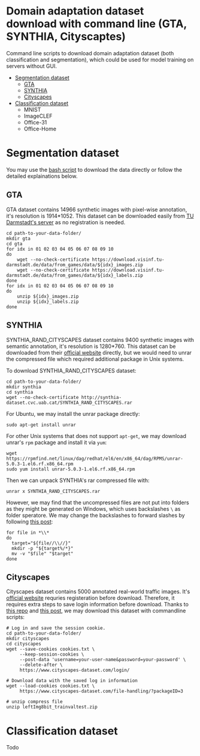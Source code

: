 # Domain adaptation dataset download with command line (GTA, SYNTHIA, Cityscaptes)
Command line scripts to download domain adaptation dataset (both classification and segmentation), which could be used for model training on servers without GUI.
* [Segmentation dataset](segmentation-dataset)
  * [GTA](#gta)
  * [SYNTHIA](#synthia)
  * [Cityscapes](#cityscapes)
* [Classification dataset](classification-dataset)
  * MNIST
  * ImageCLEF
  * Office-31
  * Office-Home

# Segmentation dataset
You may use the [bash script](https://github.com/JiahongChen/da-dataset/blob/main/scripts/segmentation.sh) to download the data directly or follow the detailed explainations below.

## GTA
GTA dataset contains 14966 synthetic images with pixel-wise annotation, it's resolution is 1914*1052. This dataset can be downloaded easily from [TU Darmstadt's server](https://download.visinf.tu-darmstadt.de/data/from_games/) as no registration is needed.
```
cd path-to-your-data-folder/
mkdir gta
cd gta
for idx in 01 02 03 04 05 06 07 08 09 10
do
	wget --no-check-certificate https://download.visinf.tu-darmstadt.de/data/from_games/data/${idx}_images.zip
	wget --no-check-certificate https://download.visinf.tu-darmstadt.de/data/from_games/data/${idx}_labels.zip
done
for idx in 01 02 03 04 05 06 07 08 09 10
do
	unzip ${idx}_images.zip
	unzip ${idx}_labels.zip
done
```
## SYNTHIA
SYNTHIA_RAND_CITYSCAPES dataset contains 9400 synthetic images with semantic annotation, it's resolution is 1280*760. This dataset can be downloaded from their [official website](https://synthia-dataset.net/downloads/) directly, but we would need to unrar the compressed file which required additional package in Unix systems.

To download SYNTHIA_RAND_CITYSCAPES dataset:
```
cd path-to-your-data-folder/
mkdir synthia
cd synthia
wget --no-check-certificate http://synthia-dataset.cvc.uab.cat/SYNTHIA_RAND_CITYSCAPES.rar
```


For Ubuntu, we may install the unrar package directly:
```
sudo apt-get install unrar
```

For other Unix systems that does not support ```apt-get```, we may download unrar's ```rpm``` package and install it via ```yum```:
```
wget https://rpmfind.net/linux/dag/redhat/el6/en/x86_64/dag/RPMS/unrar-5.0.3-1.el6.rf.x86_64.rpm
sudo yum install unrar-5.0.3-1.el6.rf.x86_64.rpm
```

Then we can unpack SYNTHIA's rar compressed file with:
```
unrar x SYNTHIA_RAND_CITYSCAPES.rar
```

However, we may find that the uncompressed files are not put into folders as they might be generated on Windows, which uses backslashes ```\``` as folder speratore. We may change the backslashes to forward slashes by following [this post](https://superuser.com/questions/1382839/zip-files-expand-with-backslashes-on-linux-no-subdirectories):
```
for file in *\\*
do 
  target="${file//\\//}"
  mkdir -p "${target%/*}"
  mv -v "$file" "$target"
done
```

## Cityscapes
Cityscapes dataset contains 5000 annotated real-world traffic images. It's [official website](https://www.cityscapes-dataset.com/downloads/) requries registeration before download. Therefore, it requires extra steps to save login information before download. Thanks to [this repo](https://github.com/cemsaz/city-scapes-script) and [this post](https://stackoverflow.com/questions/1324421/how-to-get-past-the-login-page-with-wget), we may download this dataset with commandline scripts:
```
# Log in and save the session cookie.
cd path-to-your-data-folder/
mkdir cityscapes
cd cityscapes
wget --save-cookies cookies.txt \
     --keep-session-cookies \
     --post-data 'username=your-user-name&password=your-password' \
     --delete-after \
     https://www.cityscapes-dataset.com/login/

# Download data with the saved log in information
wget --load-cookies cookies.txt \
     https://www.cityscapes-dataset.com/file-handling/?packageID=3
     
# unzip compress file
unzip leftImg8bit_trainvaltest.zip
```

# Classification dataset
Todo
